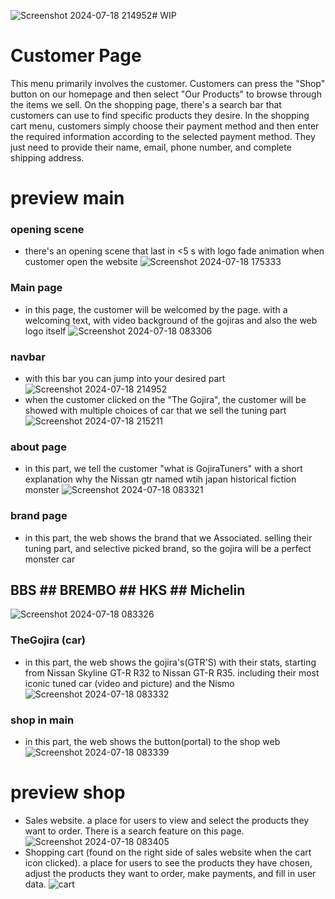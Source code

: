 ![Screenshot 2024-07-18 214952](https://github.com/user-attachments/assets/1c536f89-ccc7-476a-9f8c-8e7415303a67)# WIP

# Customer Page
This menu primarily involves the customer. Customers can press the "Shop" button on our homepage and then select "Our Products" to browse through the items we sell. On the shopping page, there's a search bar that customers can use to find specific products they desire. In the shopping cart menu, customers simply choose their payment method and then enter the required information according to the selected payment method. They just need to provide their name, email, phone number, and complete shipping address.

# preview main


### opening scene
- there's an opening scene that last in <5 s with logo fade animation when customer open the website
![Screenshot 2024-07-18 175333](https://github.com/user-attachments/assets/0f76ae06-8a1d-4196-a62c-877d38de4f77)

### Main page
- in this page, the customer will be welcomed by the page. with a welcoming text, with video background of the gojiras and also the web logo itself
![Screenshot 2024-07-18 083306](https://github.com/user-attachments/assets/6f97b206-622d-44d9-a552-d376c9c3985a)

### navbar
- with this bar you can jump into your desired part
![Screenshot 2024-07-18 214952](https://github.com/user-attachments/assets/dea434c0-d236-4137-bc1b-ec1eaf53dec8)
- when the customer clicked on the "The Gojira", the customer will be showed with multiple choices of car that we sell the tuning part
![Screenshot 2024-07-18 215211](https://github.com/user-attachments/assets/ffeb987b-9906-4314-b5ca-5acf77bfdb3c)


### about page
- in this part, we tell the customer "what is GojiraTuners" with a short explanation why the Nissan gtr named wtih japan historical fiction monster
![Screenshot 2024-07-18 083321](https://github.com/user-attachments/assets/29da0a91-a5bd-4ac5-9281-7b1f7ed72e06)

### brand page
- in this part, the web shows the brand that we Associated. selling their tuning part, and selective picked brand, so the gojira will be a perfect monster car
## BBS ## BREMBO ## HKS ## Michelin
![Screenshot 2024-07-18 083326](https://github.com/user-attachments/assets/bc1ef5dd-f9a1-4542-aed5-eb4c9fdfa74d)

### TheGojira (car)
- in this part, the web shows the gojira's(GTR'S) with their stats, starting from Nissan Skyline GT-R R32 to Nissan GT-R R35. including their most iconic tuned car (video and picture) and the Nismo
![Screenshot 2024-07-18 083332](https://github.com/user-attachments/assets/99819b1b-2b73-4f2b-9db8-1a13154edf54)

### shop in main
- in this part, the web shows the button(portal) to the shop web
![Screenshot 2024-07-18 083339](https://github.com/user-attachments/assets/190ab2e4-aa9d-4b1a-989b-4aebe4d79ca6)

# preview shop
- Sales website. a place for users to view and select the products they want to order. There is a search feature on this page.
![Screenshot 2024-07-18 083405](https://github.com/user-attachments/assets/f6b902da-8a52-4212-993c-e49a699b93cd)
- Shopping cart (found on the right side of sales website when the cart icon clicked). a place for users to see the products they have chosen, adjust the products they want to order, make payments, and fill in user data.
![cart](https://github.com/user-attachments/assets/50f64db3-06c2-4cc7-a9a2-75f9399da5a9)

